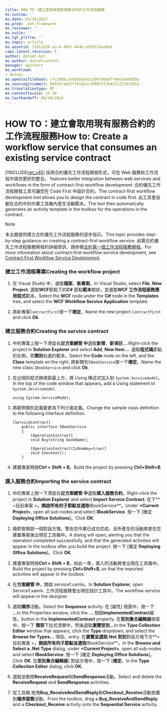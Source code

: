 ```yaml
---
title: HOW TO：建立會取用現有服務合約的工作流程服務
ms.custom: ''
ms.date: 03/30/2017
ms.prod: .net-framework
ms.reviewer: ''
ms.suite: ''
ms.tgt_pltfrm: ''
ms.topic: article
ms.assetid: 11d11b59-acc4-48bf-8e4b-e97b516aa0a9
caps.latest.revision: 5
author: dotnet-bot
ms.author: dotnetcontent
manager: wpickett
ms.workload:
- dotnet
ms.openlocfilehash: c7c28d8c2edbda5a42a290786b0ff40e3ab6dd5b
ms.sourcegitcommit: 94d33cadc5ff81d2ac389bf5f26422c227832052
ms.translationtype: MT
ms.contentlocale: zh-TW
ms.lasthandoff: 04/30/2018
---
```

# <a name="how-to-create-a-workflow-service-that-consumes-an-existing-service-contract"></a><span data-ttu-id="b83aa-102">HOW TO：建立會取用現有服務合約的工作流程服務</span><span class="sxs-lookup"><span data-stu-id="b83aa-102">How to: Create a workflow service that consumes an existing service contract</span></span>
[!INCLUDE[net_v45](../../../includes/net-v45-md.md)]<span data-ttu-id="b83aa-103"> 採用合約優先工作流程開發形式，可在 Web 服務和工作流程中提供更好的整合。</span><span class="sxs-lookup"><span data-stu-id="b83aa-103"> features better integration between web services and workflows in the form of contract-first workflow development.</span></span> <span data-ttu-id="b83aa-104">合約優先工作流程開發工具可讓您在 Code First 中設計合約。</span><span class="sxs-lookup"><span data-stu-id="b83aa-104">The contract-first workflow development tool allows you to design the contract in code first.</span></span> <span data-ttu-id="b83aa-105">此工具會自動在合約中的作業工具箱內產生活動範本。</span><span class="sxs-lookup"><span data-stu-id="b83aa-105">The tool then automatically generates an activity template in the toolbox for the operations in the contract.</span></span>  
  
> [!NOTE]
>  <span data-ttu-id="b83aa-106">本主題提供建立合約優先工作流程服務的逐步指示。</span><span class="sxs-lookup"><span data-stu-id="b83aa-106">This topic provides step-by-step guidance on creating a contract-first workflow service.</span></span> <span data-ttu-id="b83aa-107">如需合約優先工作流程服務開發的詳細資訊，請參閱[合約第一個工作流程服務開發](../../../docs/framework/windows-workflow-foundation/contract-first-workflow-service-development.md)。</span><span class="sxs-lookup"><span data-stu-id="b83aa-107">For more information about contract-first workflow service development, see [Contract First Workflow Service Development](../../../docs/framework/windows-workflow-foundation/contract-first-workflow-service-development.md).</span></span>  
  
### <a name="creating-the-workflow-project"></a><span data-ttu-id="b83aa-108">建立工作流程專案</span><span class="sxs-lookup"><span data-stu-id="b83aa-108">Creating the workflow project</span></span>  
  
1.  <span data-ttu-id="b83aa-109">在 Visual Studio 中，選取**檔案**，**新專案**。</span><span class="sxs-lookup"><span data-stu-id="b83aa-109">In Visual Studio, select **File**, **New Project**.</span></span> <span data-ttu-id="b83aa-110">選取**WCF**節點下的**C#** 節點**範本**樹狀，並選取**WCF 工作流程服務應用程式**範本。</span><span class="sxs-lookup"><span data-stu-id="b83aa-110">Select the **WCF** node under the **C#** node in the **Templates** tree, and select the **WCF Workflow Service Application** template.</span></span>  
  
2.  <span data-ttu-id="b83aa-111">將新專案`ContractFirst`按一下**確定**。</span><span class="sxs-lookup"><span data-stu-id="b83aa-111">Name the new project `ContractFirst` and click **Ok**.</span></span>  
  
### <a name="creating-the-service-contract"></a><span data-ttu-id="b83aa-112">建立服務合約</span><span class="sxs-lookup"><span data-stu-id="b83aa-112">Creating the service contract</span></span>  
  
1.  <span data-ttu-id="b83aa-113">中的專案上按一下滑鼠右鍵**方案總管 中**選取**新增**，**新項目...**.</span><span class="sxs-lookup"><span data-stu-id="b83aa-113">Right-click the project in **Solution Explorer** and select **Add**, **New Item…**.</span></span> <span data-ttu-id="b83aa-114">選取**程式碼**節點的左側，而**類別**右邊的範本。</span><span class="sxs-lookup"><span data-stu-id="b83aa-114">Select the **Code** node on the left, and the **Class** template on the right.</span></span> <span data-ttu-id="b83aa-115">將新類別`IBookService`按一下**確定**。</span><span class="sxs-lookup"><span data-stu-id="b83aa-115">Name the new class `IBookService` and click **Ok**.</span></span>  
  
2.  <span data-ttu-id="b83aa-116">在出現的程式碼視窗最上方，將 Using 陳述式加入到 `System.Servicemodel`。</span><span class="sxs-lookup"><span data-stu-id="b83aa-116">In the top of the code window that appears, add a Using statement to `System.Servicemodel`.</span></span>  
  
    ```  
    using System.ServiceModel;  
    ```  
  
3.  <span data-ttu-id="b83aa-117">將範例類別定義變更為下列介面定義。</span><span class="sxs-lookup"><span data-stu-id="b83aa-117">Change the sample class definition to the following interface definition.</span></span>  
  
    ```  
    [ServiceContract]  
        public interface IBookService  
        {  
            [OperationContract]  
            void Buy(string bookName);  
  
            [OperationContract(IsOneWay=true)]  
            void Checkout();  
        }  
    ```  
  
4.  <span data-ttu-id="b83aa-118">建置專案時按**Ctrl + Shift + B**。</span><span class="sxs-lookup"><span data-stu-id="b83aa-118">Build the project by pressing **Ctrl+Shift+B**.</span></span>  
  
### <a name="importing-the-service-contract"></a><span data-ttu-id="b83aa-119">匯入服務合約</span><span class="sxs-lookup"><span data-stu-id="b83aa-119">Importing the service contract</span></span>  
  
1.  <span data-ttu-id="b83aa-120">中的專案上按一下滑鼠右鍵**方案總管 中**選取**匯入服務合約**。</span><span class="sxs-lookup"><span data-stu-id="b83aa-120">Right-click the project in **Solution Explorer** and select **Import Service Contract**.</span></span> <span data-ttu-id="b83aa-121">在下**\<目前專案 >**，開啟所有的子節點並選取**IBookService**。</span><span class="sxs-lookup"><span data-stu-id="b83aa-121">Under **\<Current Project>**, open all sub-nodes and select **IBookService**.</span></span> <span data-ttu-id="b83aa-122">按一下 [確定 **Deploying Office Solutions**]。</span><span class="sxs-lookup"><span data-stu-id="b83aa-122">Click **OK**.</span></span>  
  
2.  <span data-ttu-id="b83aa-123">隨即會開啟一個對話方塊，警告您作業已成功完成，且所產生的活動將會在您建置專案後出現在工具箱中。</span><span class="sxs-lookup"><span data-stu-id="b83aa-123">A dialog will open, alerting you that the operation completed successfully, and that the generated activities will appear in the toolbox after you build the project.</span></span> <span data-ttu-id="b83aa-124">按一下 [確定 **Deploying Office Solutions**]。</span><span class="sxs-lookup"><span data-stu-id="b83aa-124">Click **OK**.</span></span>  
  
3.  <span data-ttu-id="b83aa-125">建置專案時按**Ctrl + Shift + B**，如此一來，匯入的活動將會出現在工具箱中。</span><span class="sxs-lookup"><span data-stu-id="b83aa-125">Build the project by pressing **Ctrl+Shift+B**, so that the imported activities will appear in the toolbox.</span></span>  
  
4.  <span data-ttu-id="b83aa-126">在**方案總管 中**，開啟.service1.xamlx。</span><span class="sxs-lookup"><span data-stu-id="b83aa-126">In **Solution Explorer**, open Service1.xamlx.</span></span> <span data-ttu-id="b83aa-127">工作流程服務會出現在設計工具中。</span><span class="sxs-lookup"><span data-stu-id="b83aa-127">The workflow service will appear in the designer.</span></span>  
  
5.  <span data-ttu-id="b83aa-128">選取**順序**活動。</span><span class="sxs-lookup"><span data-stu-id="b83aa-128">Select the **Sequence** activity.</span></span> <span data-ttu-id="b83aa-129">在 [屬性] 視窗中，按一下 **...**</span><span class="sxs-lookup"><span data-stu-id="b83aa-129">In the Properties window, click the **…**</span></span> <span data-ttu-id="b83aa-130">按鈕**ImplementedContract**屬性。</span><span class="sxs-lookup"><span data-stu-id="b83aa-130">button in the **ImplementedContract** property.</span></span> <span data-ttu-id="b83aa-131">在**型別集合編輯器**視窗中，按一下 **類型**下拉式清單中，然後選取**瀏覽型別...**</span><span class="sxs-lookup"><span data-stu-id="b83aa-131">In the **Type Collection Editor** window that appears, click the **Type** dropdown, and select the **Browse for Types…**</span></span> <span data-ttu-id="b83aa-132">項目。</span><span class="sxs-lookup"><span data-stu-id="b83aa-132">entry.</span></span> <span data-ttu-id="b83aa-133">在**瀏覽並選取.Net 型別**對話方塊下方**\<目前專案 >**，開啟所有的子節點並選取**IBookService**。</span><span class="sxs-lookup"><span data-stu-id="b83aa-133">In the **Browse and Select a .Net Type** dialog, under **\<Current Project>**, open all sub-nodes and select **IBookService**.</span></span> <span data-ttu-id="b83aa-134">按一下 [確定 **Deploying Office Solutions**]。</span><span class="sxs-lookup"><span data-stu-id="b83aa-134">Click **OK**.</span></span> <span data-ttu-id="b83aa-135">在**型別集合編輯器**] 對話方塊中，按一下 [**確定**。</span><span class="sxs-lookup"><span data-stu-id="b83aa-135">In the **Type Collection Editor** dialog, click **OK**.</span></span>  
  
6.  <span data-ttu-id="b83aa-136">選取並刪除**ReceiveRequest**和**SendResponse**活動。</span><span class="sxs-lookup"><span data-stu-id="b83aa-136">Select and delete the **ReceiveRequest** and **SendResponse** activities.</span></span>  
  
7.  <span data-ttu-id="b83aa-137">從工具箱 拖曳**Buy_ReceiveAndSendReply**和**Checkout_Receive**活動放置到**循序服務**活動。</span><span class="sxs-lookup"><span data-stu-id="b83aa-137">From the toolbox, drag a **Buy_ReceiveAndSendReply** and a **Checkout_Receive** activity onto the **Sequential Service** activity.</span></span>
